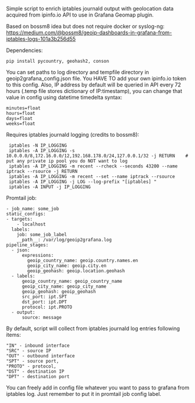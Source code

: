 Simple script to enrich iptables journald output with geolocation data acquired from ipinfo.io API to use in Grafana Geomap plugin.

Based on bossm8 idea but does not require docker or syslog-ng: https://medium.com/@bossm8/geoip-dashboards-in-grafana-from-iptables-logs-101a3b256d55

Dependencies:

    pip install pycountry, geohash2, conson

You can set paths to log directory and tempfile directory in geoip2grafana_config.json file. You HAVE TO add your own ipinfo.io token to this config.
Also, IP address by default will be queried in API every 72 hours (.temp file stores dictionary of IP:timestamp), you can change that value in config using datetime timedelta syntax:

    minutes=float
    hours=float
    days=float
    weeks=float


Requires iptables journald logging (credits to bossm8):

     iptables -N IP_LOGGING
     iptables -A IP_LOGGING -s 10.0.0.0/8,172.16.0.0/12,192.168.178.0/24,127.0.0.1/32 -j RETURN    # put any private ip pool you do NOT want to log
     iptables -A IP_LOGGING -m recent --rcheck --seconds 43200 --name iptrack --rsource -j RETURN
     iptables -A IP_LOGGING -m recent --set --name iptrack --rsource
     iptables -A IP_LOGGING -j LOG --log-prefix "[iptables] "
     iptables -A INPUT -j IP_LOGGING

Promtail job:

    - job_name: some_job
    static_configs:
    - targets:
        - localhost
      labels:
        job: some_job_label
        __path__: /var/log/geoip2grafana.log
    pipeline_stages:
      - json:
          expressions:
            geoip_country_name: geoip.country.names.en
            geoip_city_name: geoip.city.en
            geoip_geohash: geoip.location.geohash
      - labels:
          geoip_country_name: geoip_country_name
          geoip_city_name: geoip_city_name
          geoip_geohash: geoip_geohash
          src_port: ipt.SPT
          dst_port: ipt.DPT
          protocol: ipt.PROTO
      - output:
          source: message

  By default, script will collect from iptables journald log entries following items:

    "IN" - inbound interface
    "SRC" - source IP
    "OUT" - outbound interface
    "SPT" - source port,
    "PROTO" - protocol,
    "DST" - destination IP
    "DPT" - destination port
    
  You can freely add in config file whatever you want to pass to grafana from iptables log. Just remember to put it in promtail job config label.
